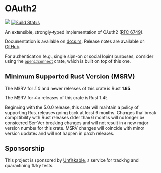 # OAuth2

<a href="https://crates.io/crates/oauth2"><img src="https://img.shields.io/crates/v/oauth2.svg"></a>
[![Build Status](https://github.com/ramosbugs/oauth2-rs/actions/workflows/main.yml/badge.svg)](https://github.com/ramosbugs/oauth2-rs/actions/workflows/main.yml)

An extensible, strongly-typed implementation of OAuth2
([RFC 6749](https://tools.ietf.org/html/rfc6749)).

Documentation is available on [docs.rs](https://docs.rs/oauth2). Release notes are available on [GitHub](https://github.com/ramosbugs/oauth2-rs/releases).

For authentication (e.g., single sign-on or social login) purposes, consider using the
[`openidconnect`](https://github.com/ramosbugs/openidconnect-rs) crate, which is built on top of
this one.

## Minimum Supported Rust Version (MSRV)

The MSRV for *5.0* and newer releases of this crate is Rust **1.65**.

The MSRV for *4.x* releases of this crate is Rust 1.45.

Beginning with the 5.0.0 release, this crate will maintain a policy of supporting
Rust releases going back at least 6 months. Changes that break compatibility with Rust releases
older than 6 months will no longer be considered SemVer breaking changes and will not result in a
new major version number for this crate. MSRV changes will coincide with minor version updates
and will not happen in patch releases.


## Sponsorship

This project is sponsored by [Unflakable](https://unflakable.com), a service for tracking and
quarantining flaky tests.
